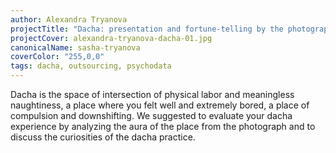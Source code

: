 ```yaml
---
author: Alexandra Tryanova
projectTitle: "Dacha: presentation and fortune-telling by the photograph"
projectCover: alexandra-tryanova-dacha-01.jpg
canonicalName: sasha-tryanova
coverColor: "255,0,0"
tags: dacha, outsourcing, psychodata
---
```


Dacha is the space of intersection of physical labor and meaningless naughtiness, a place where you felt well and extremely bored, a place of сompulsion and downshifting. We suggested to evaluate your dacha experience by analyzing the aura of the place from the photograph and to discuss the curiosities of the dacha practice.